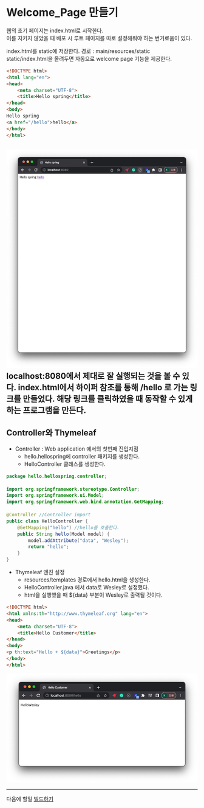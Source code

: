 # Welcome_Page 만들기

웹의 초기 페이지는 index.html로 시작한다.   
이를 지키지 않았을 때 배포 시 루트 페이지를 따로 설정해줘야 하는 번거로움이 있다.

index.html를 static에 저장한다. 경로 : main/resources/static    
static/index.html을 올려두면 자동으로 welcome page 기능을 제공한다.

```html
<!DOCTYPE html>
<html lang="en">
<head>
    <meta charset="UTF-8">
    <title>Hello spring</title>
</head>
<body>
Hello spring
<a href="/hello">hello</a>
</body>
</html>
```

![img.png](img.png)
localhost:8080에서 제대로 잘 실행되는 것을 볼 수 있다.
index.html에서 하이퍼 참조를 통해 /hello 로 가는 링크를 만들었다.
해당 링크를 클릭하였을 때 동작할 수 있게하는 프로그램을 만든다.
---- 

## Controller와 Thymeleaf

* Controller : Web application 에서의 첫번째 진입지점
    * hello.hellospring에 controller 패키지를 생성한다.
    * HelloController 클래스를 생성한다.
```java
package hello.hellospring.controller;

import org.springframework.stereotype.Controller;
import org.springframework.ui.Model;
import org.springframework.web.bind.annotation.GetMapping;

@Controller //Controller import
public class HelloController {
    @GetMapping("hello") //hello를 호출한다.
    public String hello(Model model) {
        model.addAttribute("data", "Wesley");
        return "hello";
    }
}
```
* Thymeleaf 엔진 설정
  * resources/templates 경로에서 hello.html을 생성한다.
  * HelloController.java 에서 data로 Wesley로 설정했다.
  * html을 실행했을 때 ${data} 부분이 Wesley로 출력될 것이다. 
```html
<!DOCTYPE html>
<html xmlns:th="http://www.thymeleaf.org" lang="en">
<head>
    <meta charset="UTF-8">
    <title>Hello Customer</title>
</head>
<body>
<p th:text="Hello + ${data}">Greetings</p>
</body>
</html>
```
![img_1.png](img_1.png)

---
다음에 할일 [빌드하기](build.md)
  



